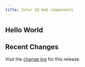 ```yaml
---
title: Infor UX Web Components
---
```


## Hello World

## Recent Changes

Visit the [change log](./changelog.html) for this release.
